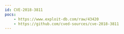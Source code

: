 ```yaml
---
id: CVE-2018-3811
pocs: 
    - https://www.exploit-db.com/raw/43420
    - https://github.com/cved-sources/cve-2018-3811
---
```

